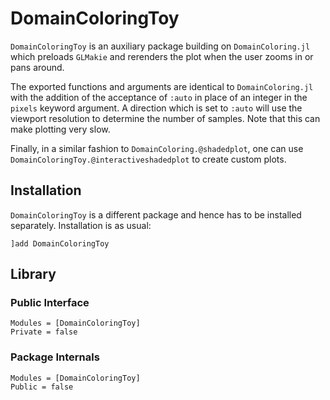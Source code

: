 # DomainColoringToy

`DomainColoringToy` is an auxiliary package building on
`DomainColoring.jl` which preloads `GLMakie` and rerenders the plot when
the user zooms in or pans around.

The exported functions and arguments are identical to
`DomainColoring.jl` with the addition of the acceptance of `:auto` in
place of an integer in the `pixels` keyword argument. A direction
which is set to `:auto` will use the viewport resolution to determine
the number of samples. Note that this can make plotting very slow.

Finally, in a similar fashion to `DomainColoring.@shadedplot`, one can
use `DomainColoringToy.@interactiveshadedplot` to create custom plots.

## Installation
`DomainColoringToy` is a different package and hence has to be installed
separately. Installation is as usual:
```
]add DomainColoringToy
```

## Library
### Public Interface

```@autodocs
Modules = [DomainColoringToy]
Private = false
```

### Package Internals

```@autodocs
Modules = [DomainColoringToy]
Public = false
```
